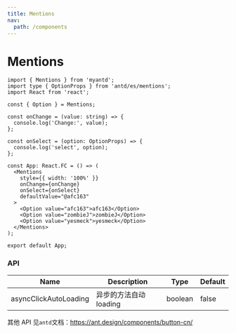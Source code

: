```yaml
---
title: Mentions
nav:
  path: /components
---
```


# Mentions

```tsx
import { Mentions } from 'myantd';
import type { OptionProps } from 'antd/es/mentions';
import React from 'react';

const { Option } = Mentions;

const onChange = (value: string) => {
  console.log('Change:', value);
};

const onSelect = (option: OptionProps) => {
  console.log('select', option);
};

const App: React.FC = () => (
  <Mentions
    style={{ width: '100%' }}
    onChange={onChange}
    onSelect={onSelect}
    defaultValue="@afc163"
  >
    <Option value="afc163">afc163</Option>
    <Option value="zombieJ">zombieJ</Option>
    <Option value="yesmeck">yesmeck</Option>
  </Mentions>
);

export default App;
```

### API

| Name                  | Description            | Type    | Default |
| --------------------- | ---------------------- | ------- | ------- |
| asyncClickAutoLoading | 异步的方法自动 loading | boolean | false   |

其他 API 见`antd`文档：https://ant.design/components/button-cn/

